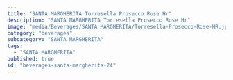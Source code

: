```yaml
---
title: "SANTA MARGHERITA Torresella Prosecco Rose Hr"
description: "SANTA MARGHERITA Torresella Prosecco Rose Hr"
image: "media/Beverages/SANTA MARGHERITA/Torresella-Prosecco-Rose-HR.jpg"
category: "beverages"
subcategory: "SANTA MARGHERITA"
tags:
  - "SANTA MARGHERITA"
published: true
id: "beverages-santa-margherita-24"
---
```

